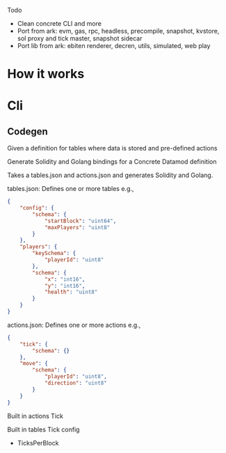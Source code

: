Todo

- Clean concrete CLI and more
- Port from ark: evm, gas, rpc, headless, precompile, snapshot, kvstore, sol proxy and tick master, snapshot sidecar
- Port lib from ark: ebiten renderer, decren, utils, simulated, web play

# How it works

# Cli

## Codegen

Given a definition for tables where data is stored and pre-defined actions 

Generate Solidity and Golang bindings for a Concrete Datamod definition

Takes a tables.json and actions.json and generates Solidity and Golang.

tables.json: Defines one or more tables e.g.,

```json
{
    "config": {
        "schema": {
            "startBlock": "uint64",
            "maxPlayers": "uint8"
        }
    },
    "players": {
        "keySchema": {
            "playerId": "uint8"
        },
        "schema": {
            "x": "int16",
            "y": "int16",
            "health": "uint8"
        }
    }
}
```

actions.json: Defines one or more actions e.g.,

```json
{
    "tick": {
        "schema": {}
    },
    "move": {
        "schema": {
            "playerId": "uint8",
            "direction": "uint8"
        }
    }
}
```

Built in actions
Tick

Built in tables
Tick config
- TicksPerBlock
